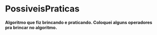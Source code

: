 # PossiveisPraticas
#### Algoritmo que fiz brincando e praticando. Coloquei alguns operadores pra brincar no algoritmo. 
